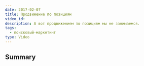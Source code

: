 ```yaml
---
date: 2017-02-07
title: Продвижение по позициям
video_id: 
description: А вот продвижением по позициям мы не занимаемся. 
tags:
  - поисковый-маркетинг
type: Video
---
```

## Summary
